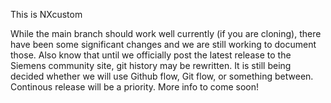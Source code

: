 This is NXcustom

While the main branch should work well currently (if you are cloning), there have been some significant
changes and we are still working to document those. Also know that until we officially
post the latest release to the Siemens community site, git history may be rewritten.
It is still being decided whether we will use Github flow, Git flow, or something between.
Continous release will be a priority. More info to come soon!